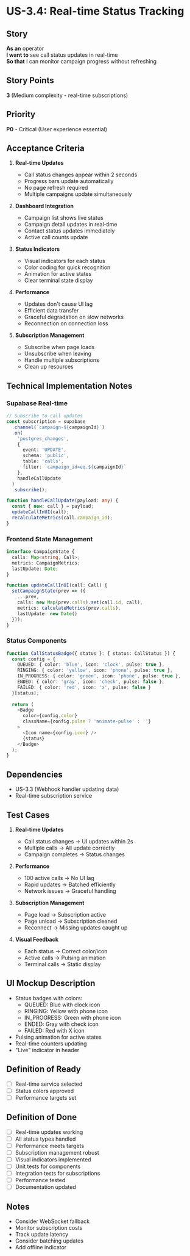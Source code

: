 # US-3.4: Real-time Status Tracking

## Story
**As an** operator  
**I want to** see call status updates in real-time  
**So that** I can monitor campaign progress without refreshing

## Story Points
**3** (Medium complexity - real-time subscriptions)

## Priority
**P0** - Critical (User experience essential)

## Acceptance Criteria
1. **Real-time Updates**
   - Call status changes appear within 2 seconds
   - Progress bars update automatically
   - No page refresh required
   - Multiple campaigns update simultaneously

2. **Dashboard Integration**
   - Campaign list shows live status
   - Campaign detail updates in real-time
   - Contact status updates immediately
   - Active call counts update

3. **Status Indicators**
   - Visual indicators for each status
   - Color coding for quick recognition
   - Animation for active states
   - Clear terminal state display

4. **Performance**
   - Updates don't cause UI lag
   - Efficient data transfer
   - Graceful degradation on slow networks
   - Reconnection on connection loss

5. **Subscription Management**
   - Subscribe when page loads
   - Unsubscribe when leaving
   - Handle multiple subscriptions
   - Clean up resources

## Technical Implementation Notes

### Supabase Real-time
```typescript
// Subscribe to call updates
const subscription = supabase
  .channel(`campaign-${campaignId}`)
  .on(
    'postgres_changes',
    {
      event: 'UPDATE',
      schema: 'public',
      table: 'calls',
      filter: `campaign_id=eq.${campaignId}`
    },
    handleCallUpdate
  )
  .subscribe();

function handleCallUpdate(payload: any) {
  const { new: call } = payload;
  updateCallInUI(call);
  recalculateMetrics(call.campaign_id);
}
```

### Frontend State Management
```typescript
interface CampaignState {
  calls: Map<string, Call>;
  metrics: CampaignMetrics;
  lastUpdate: Date;
}

function updateCallInUI(call: Call) {
  setCampaignState(prev => ({
    ...prev,
    calls: new Map(prev.calls).set(call.id, call),
    metrics: calculateMetrics(prev.calls),
    lastUpdate: new Date()
  }));
}
```

### Status Components
```typescript
function CallStatusBadge({ status }: { status: CallStatus }) {
  const config = {
    QUEUED: { color: 'blue', icon: 'clock', pulse: true },
    RINGING: { color: 'yellow', icon: 'phone', pulse: true },
    IN_PROGRESS: { color: 'green', icon: 'phone', pulse: true },
    ENDED: { color: 'gray', icon: 'check', pulse: false },
    FAILED: { color: 'red', icon: 'x', pulse: false }
  }[status];
  
  return (
    <Badge 
      color={config.color} 
      className={config.pulse ? 'animate-pulse' : ''}
    >
      <Icon name={config.icon} />
      {status}
    </Badge>
  );
}
```

## Dependencies
- US-3.3 (Webhook handler updating data)
- Real-time subscription service

## Test Cases
1. **Real-time Updates**
   - Call status changes → UI updates within 2s
   - Multiple calls → All update correctly
   - Campaign completes → Status changes

2. **Performance**
   - 100 active calls → No UI lag
   - Rapid updates → Batched efficiently
   - Network issues → Graceful handling

3. **Subscription Management**
   - Page load → Subscription active
   - Page unload → Subscription cleaned
   - Reconnect → Missing updates caught up

4. **Visual Feedback**
   - Each status → Correct color/icon
   - Active calls → Pulsing animation
   - Terminal calls → Static display

## UI Mockup Description
- Status badges with colors:
  - QUEUED: Blue with clock icon
  - RINGING: Yellow with phone icon
  - IN_PROGRESS: Green with phone icon
  - ENDED: Gray with check icon
  - FAILED: Red with X icon
- Pulsing animation for active states
- Real-time counters updating
- "Live" indicator in header

## Definition of Ready
- [ ] Real-time service selected
- [ ] Status colors approved
- [ ] Performance targets set

## Definition of Done
- [ ] Real-time updates working
- [ ] All status types handled
- [ ] Performance meets targets
- [ ] Subscription management robust
- [ ] Visual indicators implemented
- [ ] Unit tests for components
- [ ] Integration tests for subscriptions
- [ ] Performance tested
- [ ] Documentation updated

## Notes
- Consider WebSocket fallback
- Monitor subscription costs
- Track update latency
- Consider batching updates
- Add offline indicator